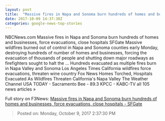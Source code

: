```yaml
---
layout: post
title:  "Massive fires in Napa and Sonoma burn hundreds of homes and businesses, force evacuations, close hospitals - SFGate"
date: 2017-10-09 14:37:30Z
categories: google-news-top-stories
---
```


NBCNews.com Massive fires in Napa and Sonoma burn hundreds of homes and businesses, force evacuations, close hospitals SFGate Massive wildfires burned out of control in Napa and Sonoma counties early Monday, destroying hundreds of number of homes and businesses, forcing the evacuation of thousands of people and shutting down major roadways as firefighters sought to halt the ... Hundreds evacuated as multiple fires burn in Napa Valley and Sonoma Los Angeles Times California wildfires force evacuations, threaten wine country Fox News Homes Torched, Hospitals Evacuated As Wildfires Threaten California's Napa Valley The Weather Channel USA TODAY - Sacramento Bee - 89.3 KPCC - KABC-TV all 105 news articles »


Full story on F3News: [Massive fires in Napa and Sonoma burn hundreds of homes and businesses, force evacuations, close hospitals - SFGate](http://www.f3nws.com/n/PSQuK)

> Posted on: Monday, October 9, 2017 2:37:30 PM
